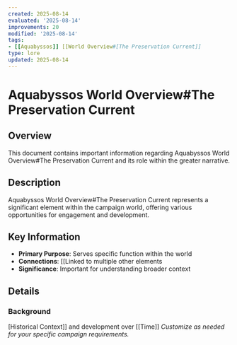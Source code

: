 ```yaml
---
created: 2025-08-14
evaluated: '2025-08-14'
improvements: 20
modified: '2025-08-14'
tags:
- [[Aquabyssos]] [[World Overview#[The Preservation Current]]
type: lore
updated: 2025-08-14
---
```


# Aquabyssos World Overview#The Preservation Current

## Overview
This document contains important information regarding Aquabyssos World Overview#The Preservation Current and its role within the greater narrative.

## Description
Aquabyssos World Overview#The Preservation Current represents a significant element within the campaign world, offering various opportunities for engagement and development.

## Key Information
- **Primary Purpose**: Serves specific function within the world
- **Connections**: [[Linked to multiple other elements
- **Significance**: Important for understanding broader context

## Details
### Background
[Historical Context]] and development over [[Time]]
*Customize as needed for your specific campaign requirements.*
